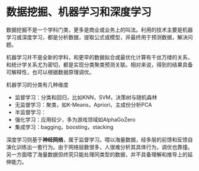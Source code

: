# 数据挖掘、机器学习和深度学习

数据挖掘不是一个学科门类，更多是商业或业务上的叫法。利用的技术主要是机器学习或深度学习，都是分析数据，提取公式或模型，并最终用于预测数据，解决问题。

机器学习并不是全新的学科，和更早的数据拟合或最优化计算有千丝万缕的关系，和统计学关系尤为密切，都是实现分类聚类预测关联。相对来说，得到的结果具备可解释性，也可以根据数据原理调优。

机器学习的分类有几种维度

* 监督学习：分类和回归，比如KNN，SVM，决策树与随机森林
* 无监督学习：聚类，如K-Means，Apriori，主成份分析PCA
* 半监督学习：
* 强化学习：应用较少，多为游戏领域如AlphaGoZero
* 集成学习：bagging，boosting，stacking

深度学习则基于**神经网络**，属于监督学习。喂以海量数据，经多层的前馈和反馈自演化训练出一套行为。由于网络层数很多，人很难分析其具体行为，调优也靠撞。另一方面喂了海量数据但终究只能处理同类型的数据，并不具备理解和推导上的延伸能力。